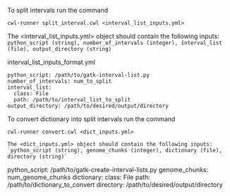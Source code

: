 To split intervals run the command
```
cwl-runner split_interval.cwl <interval_list_inputs.yml>
```
The <interval_list_inputs.yml> object should contain the following inputs:
`python_script (string), number_of_intervals (integer), interval_list (file), output_directory (string)`

interval_list_inputs_format.yml
```
python_script: /path/to/gatk-interval-list.py
number_of_intervals: num_to_split
interval_list:
  class: File
  path: /path/to/interval_list_to_split
output_directory: /path/to/desired/output/directory
```

To convert dictionary into split intervals run the command
```
cwl-runner convert.cwl <dict_inputs.yml>

The <dict_inputs.yml> object should contain the following inputs:
`python_script (string), genome_chunks (integer), dictionary (file), directory (string)`

```
python_script: /path/to/gatk-create-interval-lists.py
genome_chunks: num_genome_chunks
dictionary:
  class: File
  path: /path/to/dictionary_to_convert
directory: /path/to/desired/output/directory
```
